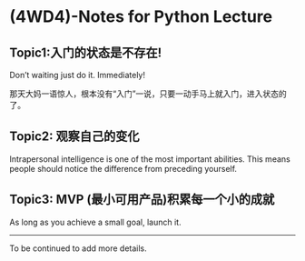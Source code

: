 # (4WD4)-Notes for Python Lecture

## Topic1:入门的状态是不存在!
Don’t waiting just do it. Immediately!

那天大妈一语惊人，根本没有“入门”一说，只要一动手马上就入门，进入状态的了。
 
## Topic2: 观察自己的变化
Intrapersonal intelligence is one of the most important abilities. This means people should notice the difference from preceding yourself.


 
## Topic3: MVP (最小可用产品)积累每一个小的成就
As long as you achieve a small goal, launch it.


---- 
To be continued to add more details.